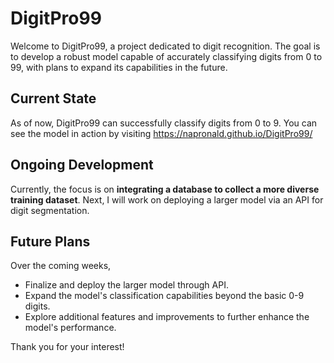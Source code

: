 # DigitPro99

Welcome to DigitPro99, a project dedicated to digit recognition. The goal is to develop a robust model capable of accurately classifying digits from 0 to 99, with plans to expand its capabilities in the future.

## Current State

As of now, DigitPro99 can successfully classify digits from 0 to 9. You can see the model in action by visiting https://napronald.github.io/DigitPro99/

## Ongoing Development

Currently, the focus is on **integrating a database to collect a more diverse training dataset**.
Next, I will work on deploying a larger model via an API for digit segmentation.

## Future Plans

Over the coming weeks,

- Finalize and deploy the larger model through API.
- Expand the model's classification capabilities beyond the basic 0-9 digits.
- Explore additional features and improvements to further enhance the model's performance.

Thank you for your interest!
